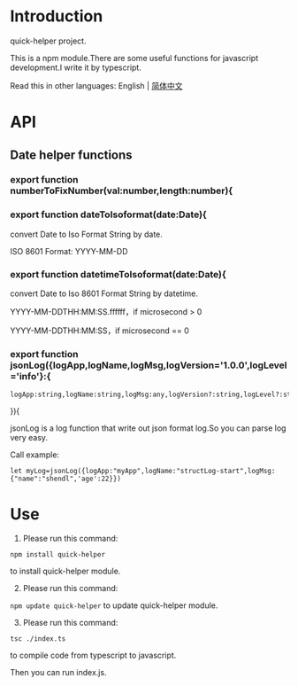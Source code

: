 # Introduction
quick-helper project.

This is a npm module.There are some useful functions for javascript development.I write it by typescript.

Read this in other languages: English | [简体中文](README_zh-CN.md)

# API

## Date helper functions

### export function numberToFixNumber(val:number,length:number){


### export function dateToIsoformat(date:Date){
convert Date to Iso Format String by date. 

ISO 8601 Format: YYYY-MM-DD

### export function datetimeToIsoformat(date:Date){

convert Date to Iso 8601 Format String by datetime. 

YYYY-MM-DDTHH:MM:SS.ffffff，if microsecond > 0

YYYY-MM-DDTHH:MM:SS，if microsecond == 0


### export function jsonLog({logApp,logName,logMsg,logVersion='1.0.0',logLevel='info'}:{
    logApp:string,logName:string,logMsg:any,logVersion?:string,logLevel?:string
}){

jsonLog is a log function that write out json format log.So you can parse log very easy.

Call example:

`
let myLog=jsonLog({logApp:"myApp",logName:"structLog-start",logMsg:{"name":"shendl",'age':22}})
`

# Use
1. Please run this command:

`
npm install quick-helper
`

to install quick-helper module.

2. Please run this command:


`
npm update quick-helper
`
to update quick-helper module.

3. Please run this command:

`
tsc ./index.ts
`

to compile code from typescript to javascript.

Then you can run index.js.
